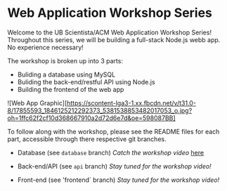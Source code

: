 # Web Application Workshop Series

Welcome to the UB Scientista/ACM Web Application Workshop Series! Throughout this series, we will be building a full-stack Node.js webb app. No experience necessary!

The workshop is broken up into 3 parts:

* Buliding a database using MySQL
* Buliding the back-end/restful API using Node.js
* Building the frontend of the web app

![Web App Graphic][https://scontent-lga3-1.xx.fbcdn.net/v/t31.0-8/17855593_1846125212292373_5381538853482017053_o.jpg?oh=1ffc62f2cf10d368667910a2d72d6e7d&oe=598087BB]

To follow along with the workshop, please see the README files for each part, accessible through there respective git branches.

* Database (see `database` branch)
_Catch the workshop video_ [here](https://www.youtube.com/watch?v=k3664W7165s)

* Back-end/API (see `api` branch)
_Stay tuned for the workshop video!_ 

* Front-end (see 'frontend` branch)
_Stay tuned for the workshop video!_ 
